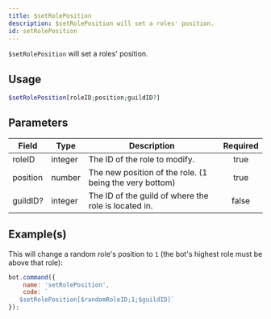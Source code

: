 ```yaml
---
title: $setRolePosition
description: $setRolePosition will set a roles' position.
id: setRolePosition
---
```


`$setRolePosition` will set a roles' position.

## Usage

```php
$setRolePosition[roleID;position;guildID?]
```

## Parameters

| Field    | Type    | Description                                             | Required |
| -------- | ------- | ------------------------------------------------------- | :------: |
| roleID   | integer | The ID of the role to modify.                           |   true   |
| position | number  | The new position of the role. (1 being the very bottom) |   true   |
| guildID? | integer | The ID of the guild of where the role is located in.    |  false   |

## Example(s)

This will change a random role's position to `1` (the bot's highest role must be above that role):

```javascript
bot.command({
    name: 'setRolePosition',
    code: `
   $setRolePosition[$randomRoleID;1;$guildID]`
});
```